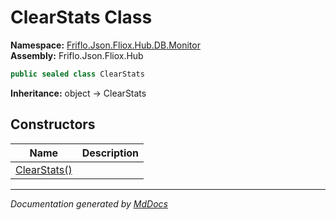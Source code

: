 ﻿<!--  
  <auto-generated>   
    The contents of this file were generated by a tool.  
    Changes to this file may be list if the file is regenerated  
  </auto-generated>   
-->

# ClearStats Class

**Namespace:** [Friflo.Json.Fliox.Hub.DB.Monitor](../index.md)  
**Assembly:** Friflo.Json.Fliox.Hub

```csharp
public sealed class ClearStats
```

**Inheritance:** object → ClearStats

## Constructors

| Name                                  | Description |
| ------------------------------------- | ----------- |
| [ClearStats()](constructors/index.md) |             |

___

*Documentation generated by [MdDocs](https://github.com/ap0llo/mddocs)*
